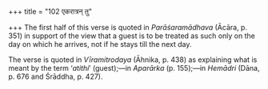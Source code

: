 +++
title = "102 एकरात्रन् तु"

+++
The first half of this verse is quoted in *Parāśaramādhava* (Ācāra, p.
351) in support of the view that a guest is to be treated as such only
on the day on which he arrives, not if he stays till the next day.

The verse is quoted in *Vīramitrodaya* (Āhnika, p. 438) as explaining
what is meant by the term ‘*atithi*’ (guest);—in *Aparārka* (p. 155);—in
*Hemādri* (Dāna, p. 676 and Śrāddha, p. 427).


